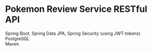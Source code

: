 # Pokemon Review Service RESTful API


Spring Boot, Spring Data JPA, Spring Security (using JWT-tokens)<br>
PostgreSQL<br>
Maven
